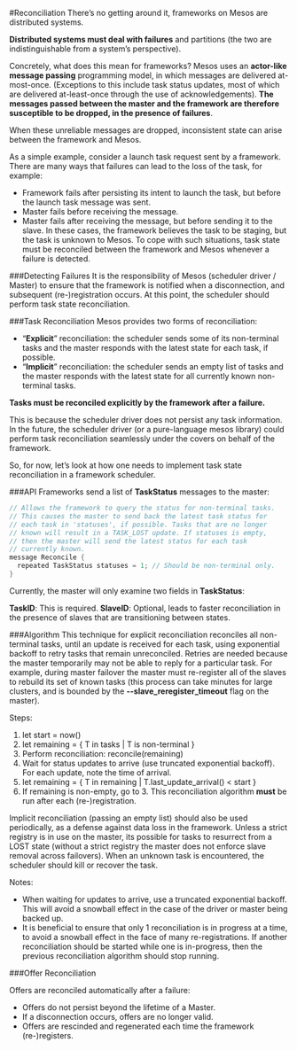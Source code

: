 

#Reconciliation
There’s no getting around it, frameworks on Mesos are distributed systems.

**Distributed systems must deal with failures** and partitions (the two are indistinguishable from a system’s perspective).

Concretely, what does this mean for frameworks? Mesos uses an **actor-like message passing** programming model, in which messages are delivered at-most-once. (Exceptions to this include task status updates, most of which are delivered at-least-once through the use of acknowledgements). **The messages passed between the master and the framework are therefore susceptible to be dropped, in the presence of failures**.

When these unreliable messages are dropped, inconsistent state can arise between the framework and Mesos.

As a simple example, consider a launch task request sent by a framework. There are many ways that failures can lead to the loss of the task, for example:

* Framework fails after persisting its intent to launch the task, but before the launch task message was sent.
* Master fails before receiving the message.
* Master fails after receiving the message, but before sending it to the slave.
In these cases, the framework believes the task to be staging, but the task is unknown to Mesos. To cope with such situations, task state must be reconciled between the framework and Mesos whenever a failure is detected.

###Detecting Failures
It is the responsibility of Mesos (scheduler driver / Master) to ensure that the framework is notified when a disconnection, and subsequent (re-)registration occurs. At this point, the scheduler should perform task state reconciliation.

###Task Reconciliation
Mesos provides two forms of reconciliation:

* “**Explicit**” reconciliation: the scheduler sends some of its non-terminal tasks and the master responds with the latest state for each task, if possible.
* “**Implicit**” reconciliation: the scheduler sends an empty list of tasks and the master responds with the latest state for all currently known non-terminal tasks.

**Tasks must be reconciled explicitly by the framework after a failure.**

This is because the scheduler driver does not persist any task information. In the future, the scheduler driver (or a pure-language mesos library) could perform task reconciliation seamlessly under the covers on behalf of the framework.

So, for now, let’s look at how one needs to implement task state reconciliation in a framework scheduler.

###API
Frameworks send a list of **TaskStatus** messages to the master:

~~~cpp
// Allows the framework to query the status for non-terminal tasks.
// This causes the master to send back the latest task status for
// each task in 'statuses', if possible. Tasks that are no longer
// known will result in a TASK_LOST update. If statuses is empty,
// then the master will send the latest status for each task
// currently known.
message Reconcile {
  repeated TaskStatus statuses = 1; // Should be non-terminal only.
}
~~~
Currently, the master will only examine two fields in **TaskStatus**:

**TaskID**: This is required.
**SlaveID**: Optional, leads to faster reconciliation in the presence of slaves that are transitioning between states.

###Algorithm
This technique for explicit reconciliation reconciles all non-terminal tasks, until an update is received for each task, using exponential backoff to retry tasks that remain unreconciled. Retries are needed because the master temporarily may not be able to reply for a particular task. For example, during master failover the master must re-register all of the slaves to rebuild its set of known tasks (this process can take minutes for large clusters, and is bounded by the **--slave_reregister_timeout** flag on the master).

Steps:

1. let start = now()
2. let remaining = { T in tasks | T is non-terminal }
3. Perform reconciliation: reconcile(remaining)
4. Wait for status updates to arrive (use truncated exponential backoff). For each update, note the time of arrival.
5. let remaining = { T in remaining | T.last_update_arrival() < start }
6. If remaining is non-empty, go to 3.
This reconciliation algorithm **must** be run after each (re-)registration.

Implicit reconciliation (passing an empty list) should also be used periodically, as a defense against data loss in the framework. Unless a strict registry is in use on the master, its possible for tasks to resurrect from a LOST state (without a strict registry the master does not enforce slave removal across failovers). When an unknown task is encountered, the scheduler should kill or recover the task.

Notes:

* When waiting for updates to arrive, use a truncated exponential backoff. This will avoid a snowball effect in the case of the driver or master being backed up.
* It is beneficial to ensure that only 1 reconciliation is in progress at a time, to avoid a snowball effect in the face of many re-registrations. If another reconciliation should be started while one is in-progress, then the previous reconciliation algorithm should stop running.
 
###Offer Reconciliation

Offers are reconciled automatically after a failure:

* Offers do not persist beyond the lifetime of a Master.
* If a disconnection occurs, offers are no longer valid.
* Offers are rescinded and regenerated each time the framework (re-)registers.

